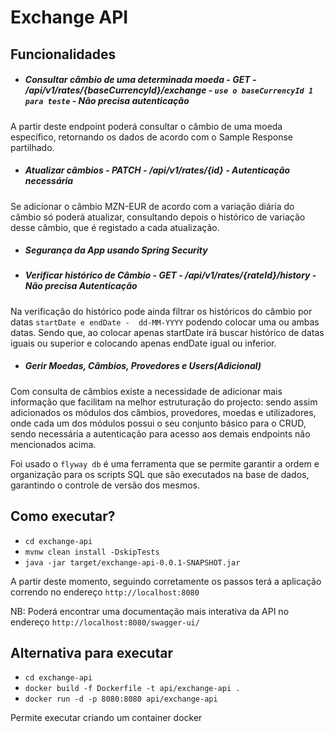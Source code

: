 # Exchange API
## Funcionalidades

- ##### Consultar câmbio de uma determinada moeda - GET - /api/v1/rates/{baseCurrencyId}/exchange - `use o baseCurrencyId 1 para teste` - Não precisa autenticação

A partir deste endpoint poderá consultar o câmbio de uma moeda específico, retornando os dados de acordo com o Sample Response partilhado.

- ##### Atualizar câmbios - PATCH - /api/v1/rates/{id} - Autenticação necessária
Se adicionar o câmbio MZN-EUR de acordo com a variação diária do câmbio só poderá atualizar, consultando depois o histórico de variação desse câmbio, que é registado a cada atualização.

- ##### Segurança da App usando Spring Security


- ##### Verificar histórico de Câmbio - GET - /api/v1/rates/{rateId}/history - Não precisa Autenticação
Na verificação do histórico pode ainda filtrar os históricos do câmbio por datas `startDate e endDate -  dd-MM-YYYY` podendo colocar uma ou ambas datas. Sendo que, ao colocar apenas startDate irá buscar histórico de datas iguais ou superior e colocando apenas endDate igual ou inferior.

- ##### Gerir Moedas, Câmbios, Provedores e Users(Adicional)

Com consulta de câmbios existe a necessidade de adicionar mais informação que facilitam na melhor estruturação do projecto: sendo assim adicionados os módulos dos câmbios, provedores, moedas e utilizadores, onde cada um dos módulos possui o seu conjunto básico para o CRUD, sendo necessária a autenticação para acesso aos demais endpoints não mencionados acima.


Foi usado o `flyway db` é uma ferramenta que se permite garantir a ordem e organização para os scripts SQL que são executados na base de dados, garantindo o controle de versão dos mesmos.

## Como executar?

- `cd exchange-api`
- `mvnw clean install -DskipTests`
- `java -jar target/exchange-api-0.0.1-SNAPSHOT.jar`

A partir deste momento, seguindo corretamente os passos terá a aplicação correndo no endereço `http://localhost:8080`

NB:
Poderá encontrar uma documentação mais interativa da API no endereço `http://localhost:8080/swagger-ui/`

## Alternativa para executar

- `cd exchange-api`
- `docker build -f Dockerfile -t api/exchange-api .`
- `docker run -d -p 8080:8080 api/exchange-api`

Permite executar criando um container docker